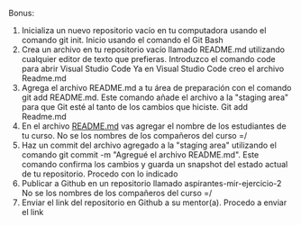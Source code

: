 Bonus:
1.	Inicializa un nuevo repositorio vacío en tu computadora usando el comando git init.
Inicio usando el comando el Git Bash
2.	Crea un archivo en tu repositorio vacío llamado README.md utilizando cualquier editor de texto que prefieras.
Introduzco el comando code para abrir Visual Studio Code
Ya en Visual Studio Code creo el archivo Readme.md
3.	Agrega el archivo README.md a tu área de preparación con el comando git add README.md. Este comando añade el archivo a la "staging area" para que Git esté al tanto de los cambios que hiciste.
Git add Readme.md
4.	En el archivo [README.md](http://README.md) vas agregar el nombre de los estudiantes de tu curso.
No se los nombres de los compañeros del curso =/
6.	Haz un commit del archivo agregado a la "staging area" utilizando el comando git commit -m "Agregué el archivo README.md". Este comando confirma los cambios y guarda un snapshot del estado actual de tu repositorio.
Procedo con lo indicado
8.	Publicar a Github en un repositorio llamado aspirantes-mir-ejercicio-2
No se los nombres de los compañeros del curso =/
8.	Enviar el link del repositorio en Github a su mentor(a).
Procedo a enviar el link
